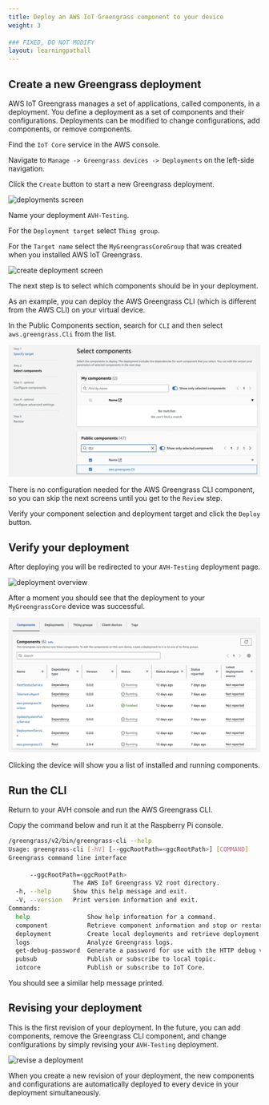 ```yaml
---
title: Deploy an AWS IoT Greengrass component to your device
weight: 3

### FIXED, DO NOT MODIFY
layout: learningpathall
---
```


## Create a new Greengrass deployment

AWS IoT Greengrass manages a set of applications, called components, in a deployment. You define a deployment as a set of components and their configurations. Deployments can be modified to change configurations, add components, or remove components.

Find the `IoT Core` service in the AWS console.

Navigate to `Manage -> Greengrass devices -> Deployments` on the left-side navigation.

Click the `Create` button to start a new Greengrass deployment.

![deployments screen](gg_deployments.png)

Name your deployment `AVH-Testing`.

For the `Deployment target` select `Thing group`.

For the `Target name` select the `MyGreengrassCoreGroup` that was created when you installed AWS IoT Greengrass.

![create deployment screen](gg_create_deployment.png)

The next step is to select which components should be in your deployment. 

As an example, you can deploy the AWS Greengrass CLI (which is different from the AWS CLI) on your virtual device. 

In the Public Components section, search for `CLI` and then select `aws.greengrass.Cli` from the list.

![select components screen](gg_select_components.webp)

There is no configuration needed for the AWS Greengrass CLI component, so you can skip the next screens until you get to the `Review` step. 

Verify your component selection and deployment target and click the `Deploy` button.

## Verify your deployment

After deploying you will be redirected to your `AVH-Testing` deployment page.

![deployment overview](gg_deployment_overview.png)

After a moment you should see that the deployment to your `MyGreengrassCore` device was successful.

![device components](gg_device_components.webp)

Clicking the device will show you a list of installed and running components.

## Run the CLI

Return to your AVH console and run the AWS Greengrass CLI. 

Copy the command below and run it at the Raspberry Pi console. 

```bash { target="ubuntu:latest" command_line="pi@ubuntu:~$ | 2-16"}
/greengrass/v2/bin/greengrass-cli --help
Usage: greengrass-cli [-hV] [--ggcRootPath=<ggcRootPath>] [COMMAND]
Greengrass command line interface

      --ggcRootPath=<ggcRootPath>
                  The AWS IoT Greengrass V2 root directory.
  -h, --help      Show this help message and exit.
  -V, --version   Print version information and exit.
Commands:
  help                Show help information for a command.
  component           Retrieve component information and stop or restart components.
  deployment          Create local deployments and retrieve deployment status.
  logs                Analyze Greengrass logs.
  get-debug-password  Generate a password for use with the HTTP debug view component.
  pubsub              Publish or subscribe to local topic.
  iotcore             Publish or subscribe to IoT Core.
  ```

You should see a similar help message printed.

  ## Revising your deployment

  This is the first revision of your deployment. In the future, you can add components, remove the Greengrass CLI component, and change configurations by simply revising your `AVH-Testing` deployment.

  ![revise a deployment](gg_revise_deployment.png)

  When you create a new revision of your deployment, the new components and configurations are automatically deployed to every device in your deployment simultaneously.